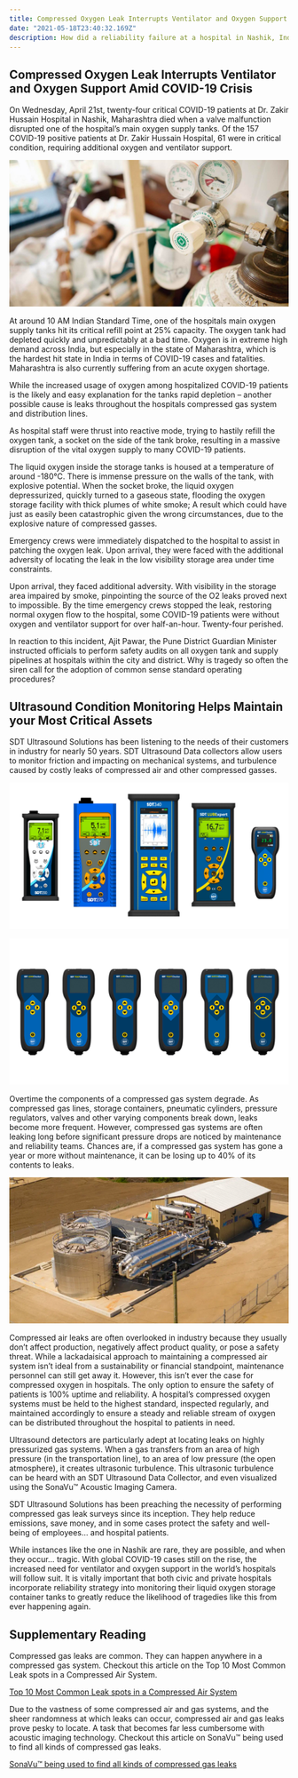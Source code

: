 ```yaml
---
title: Compressed Oxygen Leak Interrupts Ventilator and Oxygen Support Amid COVID-19 Crisis
date: "2021-05-18T23:40:32.169Z"
description: How did a reliability failure at a hospital in Nashik, India result in the deaths of twenty-four critical COVID-19 patients? 
---
```



## Compressed Oxygen Leak Interrupts Ventilator and Oxygen Support Amid COVID-19 Crisis

On Wednesday, April 21st, twenty-four critical COVID-19 patients at Dr. Zakir Hussain Hospital in Nashik, Maharashtra died when a valve malfunction disrupted one of the hospital’s main oxygen supply tanks. Of the 157 COVID-19 positive patients at Dr. Zakir Hussain Hospital, 61 were in critical condition, requiring additional oxygen and ventilator support. 

![Image 1](./image1.png)

At around 10 AM Indian Standard Time, one of the hospitals main oxygen supply tanks hit its critical refill point at 25% capacity. The oxygen tank had depleted quickly and unpredictably at a bad time. Oxygen is in extreme high demand across India, but especially in the state of Maharashtra, which is the hardest hit state in India in terms of COVID-19 cases and fatalities. Maharashtra is also currently suffering from an acute oxygen shortage.

While the increased usage of oxygen among hospitalized COVID-19 patients is the likely and easy explanation for the tanks rapid depletion – another possible cause is leaks throughout the hospitals compressed gas system and distribution lines.

As hospital staff were thrust into reactive mode, trying to hastily refill the oxygen tank, a socket on the side of the tank broke, resulting in a massive disruption of the vital oxygen supply to many COVID-19 patients. 

The liquid oxygen inside the storage tanks is housed at a temperature of around -180℃. There is immense pressure on the walls of the tank, with explosive potential. When the socket broke, the liquid oxygen depressurized, quickly turned to a gaseous state, flooding the oxygen storage facility with thick plumes of white smoke; A result which could have just as easily been catastrophic given the wrong circumstances, due to the explosive nature of compressed gasses. 

Emergency crews were immediately dispatched to the hospital to assist in patching the oxygen leak. Upon arrival, they were faced with the additional adversity of locating the leak in the low visibility storage area under time constraints. 

Upon arrival, they faced additional adversity. With visibility in the storage area impaired by smoke, pinpointing the source of the O2 leaks proved next to impossible. By the time emergency crews stopped the leak, restoring normal oxygen flow to the hospital, some COVID-19 patients were without oxygen and ventilator support for over half-an-hour. Twenty-four perished. 

In reaction to this incident, Ajit Pawar, the Pune District Guardian Minister instructed officials to perform safety audits on all oxygen tank and supply pipelines at hospitals within the city and district. Why is tragedy so often the siren call for the adoption of common sense standard operating procedures?

## Ultrasound Condition Monitoring Helps Maintain your Most Critical Assets

SDT Ultrasound Solutions has been listening to the needs of their customers in industry for nearly 50 years. SDT Ultrasound Data collectors allow users to monitor friction and impacting on mechanical systems, and turbulence caused by costly leaks of compressed air and other compressed gasses.

![Image 2](./image2.png)

![Image 3](./image3.png)

Overtime the components of a compressed gas system degrade. As compressed gas lines, storage containers, pneumatic cylinders, pressure regulators, valves and other varying components break down, leaks become more frequent. However, compressed gas systems are often leaking long before significant pressure drops are noticed by maintenance and reliability teams. Chances are, if a compressed gas system has gone a year or more without maintenance, it can be losing up to 40% of its contents to leaks. 

![Image 4](./image4.png)

Compressed air leaks are often overlooked in industry because they usually don’t affect production, negatively affect product quality, or pose a safety threat. While a lackadaisical approach to maintaining a compressed air system isn’t ideal from a sustainability or financial standpoint, maintenance personnel can still get away it. However, this isn’t ever the case for compressed oxygen in hospitals. The only option to ensure the safety of patients is 100% uptime and reliability. A hospital’s compressed oxygen systems must be held to the highest standard, inspected regularly, and maintained accordingly to ensure a steady and reliable stream of oxygen can be distributed throughout the hospital to patients in need.

Ultrasound detectors are particularly adept at locating leaks on highly pressurized gas systems. When a gas transfers from an area of high pressure (in the transportation line), to an area of low pressure (the open atmosphere), it creates ultrasonic turbulence. This ultrasonic turbulence can be heard with an SDT Ultrasound Data Collector, and even visualized using the SonaVu™ Acoustic Imaging Camera. 

SDT Ultrasound Solutions has been preaching the necessity of performing compressed gas leak surveys since its inception. They help reduce emissions, save money, and in some cases protect the safety and well-being of employees… and hospital patients.

While instances like the one in Nashik are rare, they are possible, and when they occur… tragic. With global COVID-19 cases still on the rise, the increased need for ventilator and oxygen support in the world’s hospitals will follow suit. It is vitally important that both civic and private hospitals incorporate reliability strategy into monitoring their liquid oxygen storage container tanks to greatly reduce the likelihood of tragedies like this from ever happening again. 

## Supplementary Reading

Compressed gas leaks are common. They can happen anywhere in a compressed gas system. Checkout this article on the Top 10 Most Common Leak spots in a Compressed Air System.

[Top 10 Most Common Leak spots in a Compressed Air System](https://sonavu.com/compressed-air-system)



Due to the vastness of some compressed air and gas systems, and the sheer randomness at which leaks can occur, compressed air and gas leaks prove pesky to locate. A task that becomes far less cumbersome with acoustic imaging technology. Checkout this article on SonaVu™ being used to find all kinds of compressed gas leaks.

[SonaVu™ being used to find all kinds of compressed gas leaks](https://sonavu.com/blog/sonavu-works-on-all-types-of-compressed-gas-leaks)

